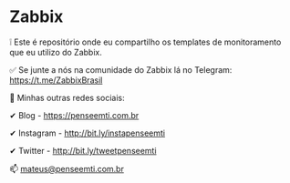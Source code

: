 # Zabbix

❕ Este é repositório onde eu compartilho os templates de monitoramento que eu utilizo do Zabbix.


✅ Se junte a nós na comunidade do Zabbix lá no Telegram: https://t.me/ZabbixBrasil


📢 Minhas outras redes sociais:


✔ Blog           - https://penseemti.com.br

✔ Instagram - http://bit.ly/instapenseemti

✔ Twitter       - http://bit.ly/tweetpenseemti


📫 mateus@penseemti.com.br
